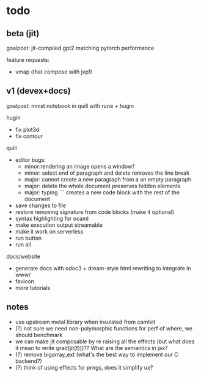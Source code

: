 # todo

## beta (jit)

goalpost: jit-compiled gpt2 matching pytorch performance

feature requests:
- vmap (that compose with jvp!)

## v1 (devex+docs)

goalpost: mnist notebook in quill with rune + hugin

hugin
- fix plot3d
- fix contour

quill
- editor bugs:
  - minor:rendering an image opens a window?
  - minor: select end of paragraph and delete removes the line break
  - major: cannot create a new paragraph from a an empty paragraph
  - major: delete the whole document preserves hidden elements
  - major: typing ``` creates a new code block with the rest of the document
- save changes to file
- restore removing signature from code blocks (make it optional)
- syntax highlighting for ocaml
- make execution output streamable
- make it work on serverless
- run button
- run all

docs/website
- generate docs with odoc3 + dream-style html rewriting to integrate in www/
- favicon
- more tutorials

## notes

- use upstream metal library when insulated from camlkit
- (?) not sure we need non-polymorphic functions for perf of where, we should benchmark
- we can make jit composable by re raising all the effects (but what does it mean to write grad(jit(f)))?? What are the semantics in jax?
- (?) remove bigarray_ext (what's the best way to implement our C backend?)
- (?) think of using effects for prngs, does it simplify ux?
